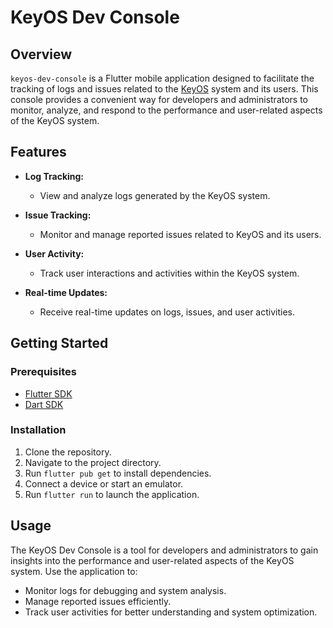 # KeyOS Dev Console

## Overview

`keyos-dev-console` is a Flutter mobile application designed to facilitate the tracking of logs and issues related to the [KeyOS](https://github.com/Ashwin-Devash/keyos) system and its users. This console provides a convenient way for developers and administrators to monitor, analyze, and respond to the performance and user-related aspects of the KeyOS system.

## Features

- **Log Tracking:**
  - View and analyze logs generated by the KeyOS system.

- **Issue Tracking:**
  - Monitor and manage reported issues related to KeyOS and its users.

- **User Activity:**
  - Track user interactions and activities within the KeyOS system.

- **Real-time Updates:**
  - Receive real-time updates on logs, issues, and user activities.

## Getting Started

### Prerequisites

- [Flutter SDK](https://flutter.dev/docs/get-started/install)
- [Dart SDK](https://dart.dev/get-dart)

### Installation

1. Clone the repository.
2. Navigate to the project directory.
3. Run `flutter pub get` to install dependencies.
4. Connect a device or start an emulator.
5. Run `flutter run` to launch the application.

## Usage

The KeyOS Dev Console is a tool for developers and administrators to gain insights into the performance and user-related aspects of the KeyOS system. Use the application to:

- Monitor logs for debugging and system analysis.
- Manage reported issues efficiently.
- Track user activities for better understanding and system optimization.
